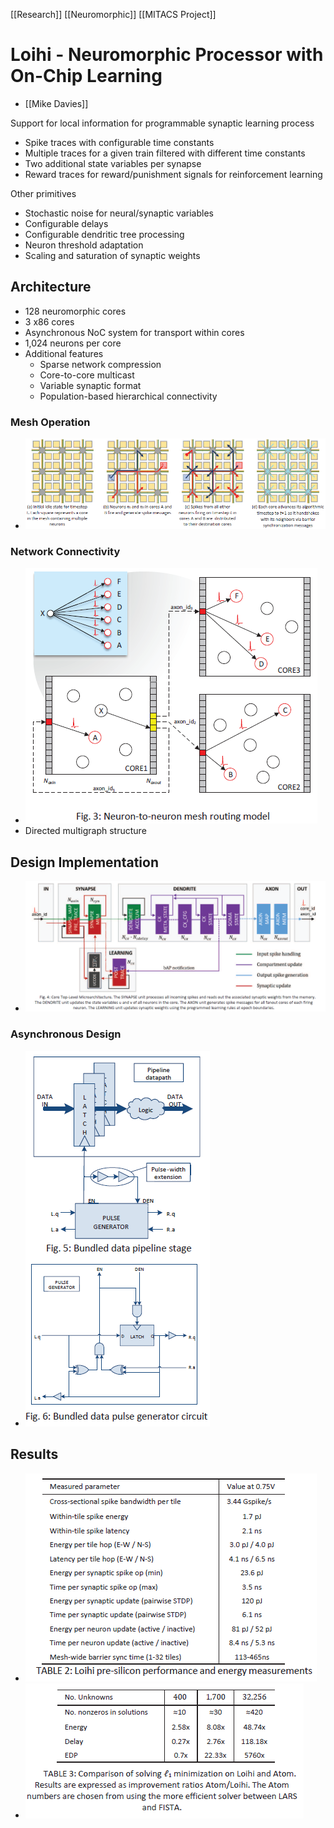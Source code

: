 [[Research]] [[Neuromorphic]]  [[MITACS Project]]
# Loihi -  Neuromorphic Processor with On-Chip Learning
- [[Mike Davies]]

Support for local information for programmable synaptic learning process
-	Spike traces with configurable time constants
-	Multiple traces for a given train filtered with different time constants
-	Two additional state variables per synapse
-	Reward traces for reward/punishment signals for reinforcement learning

Other primitives
- Stochastic noise for neural/synaptic variables
- Configurable delays 
- Configurable dendritic tree processing
- Neuron threshold adaptation
- Scaling and saturation of synaptic weights

## Architecture
- 128 neuromorphic cores
- 3 x86 cores
- Asynchronous NoC system for transport within cores
- 1,024 neurons per core
- Additional features
	- Sparse network compression
	- Core-to-core multicast
	- Variable synaptic format
	- Population-based hierarchical connectivity

### Mesh Operation
- ![Pasted image 20210607163634.png](Pasted%20image%2020210607163634.png)

### Network Connectivity
- ![Pasted image 20210607164008.png](Pasted%20image%2020210607164008.png)
- Directed multigraph structure

## Design Implementation
- ![Pasted image 20210607182129.png](Pasted%20image%2020210607182129.png)

### Asynchronous Design
- ![Pasted image 20210607182628.png](Pasted%20image%2020210607182628.png)

## Results
- ![Pasted image 20210607182853.png](Pasted%20image%2020210607182853.png)
- ![Pasted image 20210607182953.png](Pasted%20image%2020210607182953.png)